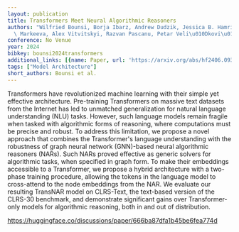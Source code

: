 ```yaml
---
layout: publication
title: Transformers Meet Neural Algorithmic Reasoners
authors: "Wilfried Bounsi, Borja Ibarz, Andrew Dudzik, Jessica B. Hamrick, Larisa\
  \ Markeeva, Alex Vitvitskyi, Razvan Pascanu, Petar Veli\u010Dkovi\u0107"
conference: No Venue
year: 2024
bibkey: bounsi2024transformers
additional_links: [{name: Paper, url: 'https://arxiv.org/abs/hf2406.09308'}]
tags: ["Model Architecture"]
short_authors: Bounsi et al.
---
```

Transformers have revolutionized machine learning with their simple yet effective architecture. Pre-training Transformers on massive text datasets from the Internet has led to unmatched generalization for natural language understanding (NLU) tasks. However, such language models remain fragile when tasked with algorithmic forms of reasoning, where computations must be precise and robust. To address this limitation, we propose a novel approach that combines the Transformer's language understanding with the robustness of graph neural network (GNN)-based neural algorithmic reasoners (NARs). Such NARs proved effective as generic solvers for algorithmic tasks, when specified in graph form. To make their embeddings accessible to a Transformer, we propose a hybrid architecture with a two-phase training procedure, allowing the tokens in the language model to cross-attend to the node embeddings from the NAR. We evaluate our resulting TransNAR model on CLRS-Text, the text-based version of the CLRS-30 benchmark, and demonstrate significant gains over Transformer-only models for algorithmic reasoning, both in and out of distribution.

https://huggingface.co/discussions/paper/666ba87dfa1b45be6fea774d